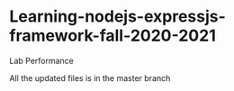 # Learning-nodejs-expressjs-framework-fall-2020-2021
Lab Performance

All the updated files is in the master branch
